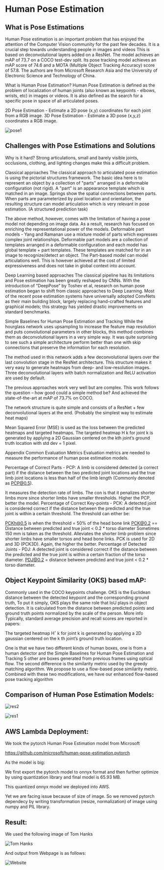 # Human Pose Estimation

## What is Pose Estimations

Human Pose estimation is an important problem that has enjoyed the attention of the Computer Vision community for the past few decades. It is a crucial step towards understanding people in images and videos This is based on deconvolutional layers added on a ResNet. The model achieves an mAP of 73.7 on a COCO test-dev split. Its pose tracking model achieves an mAP score of 74.6 and a MOTA (Multiple Object Tracking Accuracy) score of 57.8. The authors are from Microsoft Research Asia and the University of Electronic Science and Technology of China.

What is Human Pose Estimation? Human Pose Estimation is defined as the problem of localization of human joints (also known as keypoints - elbows, wrists, etc) in images or videos. It is also defined as the search for a specific pose in space of all articulated poses.


2D Pose Estimation - Estimate a 2D pose (x,y) coordinates for each joint from a RGB image. 3D Pose Estimation - Estimate a 3D pose (x,y,z) coordinates a RGB image.

![pose1](/2.png)

## Challenges with Pose Estimations and Solutions

Why is it hard? Strong articulations, small and barely visible joints, occlusions, clothing, and lighting changes make this a difficult problem.

Classical approaches The classical approach to articulated pose estimation is using the pictorial structures framework. The basic idea here is to represent an object by a collection of "parts" arranged in a deformable configuration (not rigid). A "part" is an appearance template which is matched in an image. Springs show the spatial connections between parts. When parts are parameterized by pixel location and orientation, the resulting structure can model articulation which is very relevant in pose estimation. (A structured prediction task)

The above method, however, comes with the limitation of having a pose model not depending on image data. As a result, research has focused on enriching the representational power of the models. Deformable part models - Yang and Ramanan use a mixture model of parts which expresses complex joint relationships. Deformable part models are a collection of templates arranged in a deformable configuration and each model has global template + part templates. These templates are matched for in an image to recognize/detect an object. The Part-based model can model articulations well. This is however achieved at the cost of limited expressiveness and does not take in global context into account.

Deep Learning based approaches The classical pipeline has its limitations and Pose estimation has been greatly reshaped by CNNs. With the introduction of “DeepPose” by Toshev et al, research on human pose estimation began to shift from classic approaches to Deep Learning. Most of the recent pose estimation systems have universally adopted ConvNets as their main building block, largely replacing hand-crafted features and graphical models; this strategy has yielded drastic improvements on standard benchmarks.

Simple Baselines for Human Pose Estimation and Tracking While the hourglass network uses upsampling to increase the feature map resolution and puts convolutional parameters in other blocks, this method combines them as deconvolutional layers in a very simple way. It was quite surprising to see such a simple architecture perform better than one with skip connections that preserve the information for each resolution.

The method used in this network adds a few deconvolutional layers over the last convolution stage in the ResNet architecture. This structure makes it very easy to generate heatmaps from deep- and low-resolution images. Three deconvolutional layers with batch normalization and ReLU activation are used by default.

The previous approaches work very well but are complex. This work follows the question – how good could a simple method be? And achieved the state-of-the-art at mAP of 73.7% on COCO.

The network structure is quite simple and consists of a ResNet + few deconvolutional layers at the end. (Probably the simplest way to estimate heat maps)

Mean Squared Error (MSE) is used as the loss between the predicted heatmaps and targeted heatmaps. The targeted heatmap H k for joint k is generated by applying a 2D Gaussian centered on the kth joint’s ground truth location with std dev = 1 pixel.



Appendix Common Evaluation Metrics Evaluation metrics are needed to measure the performance of human pose estimation models.

Percentage of Correct Parts - PCP: A limb is considered detected (a correct part) if the distance between the two predicted joint locations and the true limb joint locations is less than half of the limb length (Commonly denoted as PCP@0.5).

It measures the detection rate of limbs. The con is that it penalizes shorter limbs more since shorter limbs have smaller thresholds. Higher the PCP, better the model. Percentage of Correct Key-points - PCK: A detected joint is considered correct if the distance between the predicted and the true joint is within a certain threshold. The threshold can either be:

PCKh@0.5 is when the threshold = 50% of the head bone link PCK@0.2 == Distance between predicted and true joint < 0.2 * torso diameter Sometimes 150 mm is taken as the threshold. Alleviates the shorter limb problem since shorter limbs have smaller torsos and head bone links. PCK is used for 2D and 3D (PCK3D). Again, the higher the better. Percentage of Detected Joints - PDJ: A detected joint is considered correct if the distance between the predicted and the true joint is within a certain fraction of the torso diameter. PDJ@0.2 = distance between predicted and true joint < 0.2 * torso diameter.

## Object Keypoint Similarity (OKS) based mAP:

Commonly used in the COCO keypoints challenge. OKS is the Euclidean distance between the detected keypoint and the corresponding ground truth, To put it simply, OKS plays the same role that IoU plays in object detection. It is calculated from the distance between predicted points and ground truth points normalized by the scale of the person. More info Typically, standard average precision and recall scores are reported in papers:

The targeted heatmap Hˆ k for joint k is generated by applying a 2D gaussian centered on the k th joint’s ground truth location.

One is that we have two different kinds of human boxes, one is from a human detector and the Simple Baselines for Human Pose Estimation and Tracking 5 other are boxes generated from previous frames using optical flow. The second difference is the similarity metric used by the greedy matching algorithm. We propose to use a flow-based pose similarity metric. Combined with these two modifications, we have our enhanced flow-based pose tracking algorithm


## Comparison of Human Pose Estimation Models:

![res2](/res2.png)

![res1](/res1.png)


## AWS Lambda Deployment:

We took the pytorch Human Pose Estimation model from Microsoft

https://github.com/microsoft/human-pose-estimation.pytorch

As the model is big:

We first export the pytorch model to onnyx format and then further optimize by using quantization library and final model is 65.93 MB.

This quantized onnyx model we deployed into AWS.

Yet we are facing issue because of size of image. So we removed pytorch dependecy by writing transformation (resize, normalization) of  image using numpy and PIL library.

## Result:

We used the following image of Tom Hanks

![Tom Hanks](/TomHanks.jpg)

And output from Webpage is as follows:

![Website](/website_human_pose.png)





  



